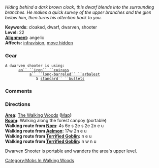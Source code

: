 *Hiding behind a dark brown cloak, this dwarf blends into the
surrounding branches. He makes a quick survey of the upper branches and
the glen below him, then turns his attention back to you.*

**Keywords:** cloaked, dwarf, dwarven, shooter  
**Level:** 22  
**[Alignment](Alignment "wikilink"):** angelic  
**Affects:** [infravision](Infravision "wikilink"), [move
hidden](Move_Hidden "wikilink")  

### Gear

`A dwarven shooter is using:`  
<worn on body>`      `[`an`` ``iron`` ``cuirass`](Iron_Cuirass "wikilink")  
<wielded>`           `[`a`` ``long-barreled`` ``arbalest`](Long-Barreled_Arbalest "wikilink")  
<held>`              5 `[`standard`` ``bullets`](Standard_Bullets "wikilink")

### Comments

### Directions

**[Area](:Category:Areas "wikilink"):** [The Walking
Woods](:Category:Walking_Woods "wikilink")
([Map](Walking_Woods_Map "wikilink"))  
**[Room](:Category:Rooms "wikilink"):** Walking along the forest canpoy
(portable)  
**Walking route from [Nom](Nom "wikilink"):** 4s 6e s 2e s 2e 2n e u  
**Walking route from [Aelmon](Aelmon "wikilink"):** 17w 2n e u  
**Walking route from [Terrified Goblin](Terrified_Goblin "wikilink"):**
n e u  
**Walking route from [Terrified Goblin](Terrified_Goblin "wikilink"):**
n w n u

Dwarven Shooter is portable and wanders the area's upper level.

[Category:Mobs In Walking
Woods](Category:Mobs_In_Walking_Woods "wikilink")
